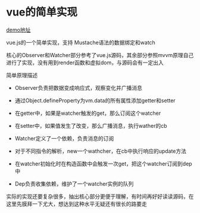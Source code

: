 # vue的简单实现

[demo地址](https://reson-a.github.io/vue-simple/)

vue.js的一个简单实现，支持 Mustache语法的数据绑定和watch

核心的Observer和Watcher部分参考了vue.js源码，其余部分参照mvvm原理自己进行了实现，没有用到render函数和虚拟dom，与源码会有一定出入

简单原理描述
- Observer负责把数据变成响应式，观察变化并广播消息
 - 通过Object.defineProperty为vm.data的所有属性添加getter和setter
 - 在getter中，如果是watcher触发的get，那么订阅这个watcher
 - 在setter中，如果值发生了改变，那么广播消息，执行wather的cb

- Watcher定义了一个依赖，负责消息的订阅
 - 对于不同指令的解析，new一个wathcher，在cb中执行响应的update方法
 - 在watcher初始化时在构造函数中会触发一次get，把这个watcher订阅到dep中

- Dep负责收集依赖，维护了一个watcher实例的队列

实际的实现还要复杂很多，抽出核心部分更便于理解，有时间再好好读读源码，在这里先膜拜一下尤大，想达到这种水平无疑还有很长的路要走
